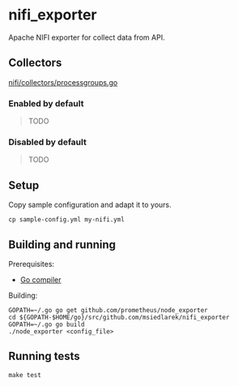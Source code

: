 # nifi_exporter

Apache NIFI exporter for collect data from API.

## Collectors


[nifi/collectors/processgroups.go](https://github.com/chaordic/nifi_exporter/blob/master/nifi/collectors/processgroups.go)

### Enabled by default

> TODO

### Disabled by default

> TODO

## Setup

Copy sample configuration and adapt it to yours.

`cp sample-config.yml my-nifi.yml`


## Building and running

Prerequisites:

* [Go compiler](https://golang.org/dl/)

Building:

    GOPATH=~/.go go get github.com/prometheus/node_exporter
    cd ${GOPATH-$HOME/go}/src/github.com/msiedlarek/nifi_exporter
    GOPATH=~/.go go build
    ./node_exporter <config_file>

## Running tests

    make test


